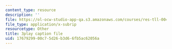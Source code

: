 ```yaml
---
content_type: resource
description: ''
file: https://ol-ocw-studio-app-qa.s3.amazonaws.com/courses/res-tll-004-stem-concept-videos-fall-2013/1767929900c75d26b3d66fb5ac62056a_870y6GUKbwc.vtt
file_type: application/x-subrip
resourcetype: Other
title: 3play caption file
uid: 17679299-00c7-5d26-b3d6-6fb5ac62056a
---
```

